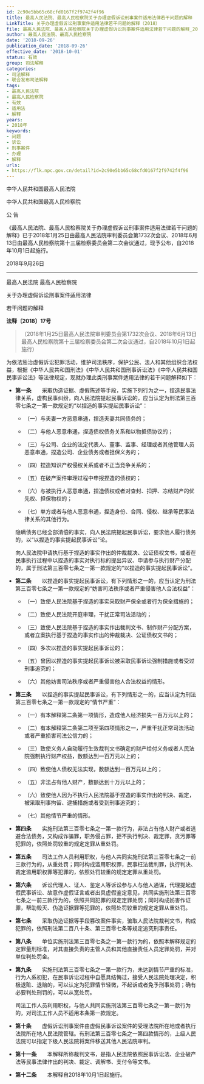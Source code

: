 ```yaml
---
id: 2c90e5bb65c68cfd0167f2f9742f4f96
title: 最高人民法院、最高人民检察院关于办理虚假诉讼刑事案件适用法律若干问题的解释
LinkTitle: 关于办理虚假诉讼刑事案件适用法律若干问题的解释（2018）
file: 最高人民法院、最高人民检察院关于办理虚假诉讼刑事案件适用法律若干问题的解释_20180926_2c90e5bb65c68cfd0167f2f9742f4f96.docx
author: 最高人民法院、最高人民检察院
date: '2018-09-26'
publication_date: '2018-09-26'
effective_date: '2018-10-01'
status: 有效
group: 司法解释
categories:
- 司法解释
- 联合发布司法解释
tags:
- 最高人民法院
- 最高人民检察院
- 有效
- 适用法
- 解释
years:
- 2018年
keywords:
- 问题
- 诉讼
- 刑事案件
- 办理
- 解释
urls:
- https://flk.npc.gov.cn/detail?id=2c90e5bb65c68cfd0167f2f9742f4f96
---
```


中华人民共和国最高人民法院

中华人民共和国最高人民检察院

公 告

《最高人民法院、最高人民检察院关于办理虚假诉讼刑事案件适用法律若干问题的解释》已于2018年1月25日由最高人民法院审判委员会第1732次会议、2018年6月13日由最高人民检察院第十三届检察委员会第二次会议通过，现予公布，自2018年10月1日起施行。

2018年9月26日

---

最高人民法院 最高人民检察院

关于办理虚假诉讼刑事案件适用法律

若干问题的解释

**法释〔2018〕17号**

> （2018年1月25日最高人民法院审判委员会第1732次会议、2018年6月13日最高人民检察院第十三届检察委员会第二次会议通过，自2018年10月1日起施行）

为依法惩治虚假诉讼犯罪活动，维护司法秩序，保护公民、法人和其他组织合法权益，根据《中华人民共和国刑法》《中华人民共和国刑事诉讼法》《中华人民共和国民事诉讼法》等法律规定，现就办理此类刑事案件适用法律的若干问题解释如下：

- **第一条**　　采取伪造证据、虚假陈述等手段，实施下列行为之一，捏造民事法律关系，虚构民事纠纷，向人民法院提起民事诉讼的，应当认定为刑法第三百零七条之一第一款规定的“以捏造的事实提起民事诉讼”：

  - （一）与夫妻一方恶意串通，捏造夫妻共同债务的；

  - （二）与他人恶意串通，捏造债权债务关系和以物抵债协议的；

  - （三）与公司、企业的法定代表人、董事、监事、经理或者其他管理人员恶意串通，捏造公司、企业债务或者担保义务的；

  - （四）捏造知识产权侵权关系或者不正当竞争关系的；

  - （五）在破产案件审理过程中申报捏造的债权的；

  - （六）与被执行人恶意串通，捏造债权或者对查封、扣押、冻结财产的优先权、担保物权的；

  - （七）单方或者与他人恶意串通，捏造身份、合同、侵权、继承等民事法律关系的其他行为。

  隐瞒债务已经全部清偿的事实，向人民法院提起民事诉讼，要求他人履行债务的，以“以捏造的事实提起民事诉讼”论。

  向人民法院申请执行基于捏造的事实作出的仲裁裁决、公证债权文书，或者在民事执行过程中以捏造的事实对执行标的提出异议、申请参与执行财产分配的，属于刑法第三百零七条之一第一款规定的“以捏造的事实提起民事诉讼”。

- **第二条**　　以捏造的事实提起民事诉讼，有下列情形之一的，应当认定为刑法第三百零七条之一第一款规定的“妨害司法秩序或者严重侵害他人合法权益”：

  - （一）致使人民法院基于捏造的事实采取财产保全或者行为保全措施的；

  - （二）致使人民法院开庭审理，干扰正常司法活动的；

  - （三）致使人民法院基于捏造的事实作出裁判文书、制作财产分配方案，或者立案执行基于捏造的事实作出的仲裁裁决、公证债权文书的；

  - （四）多次以捏造的事实提起民事诉讼的；

  - （五）曾因以捏造的事实提起民事诉讼被采取民事诉讼强制措施或者受过刑事追究的；

  - （六）其他妨害司法秩序或者严重侵害他人合法权益的情形。

- **第三条**　　以捏造的事实提起民事诉讼，有下列情形之一的，应当认定为刑法第三百零七条之一第一款规定的“情节严重”：

  - （一）有本解释第二条第一项情形，造成他人经济损失一百万元以上的；

  - （二）有本解释第二条第二项至第四项情形之一，严重干扰正常司法活动或者严重损害司法公信力的；

  - （三）致使义务人自动履行生效裁判文书确定的财产给付义务或者人民法院强制执行财产权益，数额达到一百万元以上的；

  - （四）致使他人债权无法实现，数额达到一百万元以上的；

  - （五）非法占有他人财产，数额达到十万元以上的；

  - （六）致使他人因为不执行人民法院基于捏造的事实作出的判决、裁定，被采取刑事拘留、逮捕措施或者受到刑事追究的；

  - （七）其他情节严重的情形。

- **第四条**　　实施刑法第三百零七条之一第一款行为，非法占有他人财产或者逃避合法债务，又构成诈骗罪，职务侵占罪，拒不执行判决、裁定罪，贪污罪等犯罪的，依照处罚较重的规定定罪从重处罚。

- **第五条**　　司法工作人员利用职权，与他人共同实施刑法第三百零七条之一前三款行为的，从重处罚；同时构成滥用职权罪，民事枉法裁判罪，执行判决、裁定滥用职权罪等犯罪的，依照处罚较重的规定定罪从重处罚。

- **第六条**　　诉讼代理人、证人、鉴定人等诉讼参与人与他人通谋，代理提起虚假民事诉讼、故意作虚假证言或者出具虚假鉴定意见，共同实施刑法第三百零七条之一前三款行为的，依照共同犯罪的规定定罪处罚；同时构成妨害作证罪，帮助毁灭、伪造证据罪等犯罪的，依照处罚较重的规定定罪从重处罚。

- **第七条**　　采取伪造证据等手段篡改案件事实，骗取人民法院裁判文书，构成犯罪的，依照刑法第二百八十条、第三百零七条等规定追究刑事责任。

- **第八条**　　单位实施刑法第三百零七条之一第一款行为的，依照本解释规定的定罪量刑标准，对其直接负责的主管人员和其他直接责任人员定罪处罚，并对单位判处罚金。

- **第九条**　　实施刑法第三百零七条之一第一款行为，未达到情节严重的标准，行为人系初犯，在民事诉讼过程中自愿具结悔过，接受人民法院处理决定，积极退赃、退赔的，可以认定为犯罪情节轻微，不起诉或者免予刑事处罚；确有必要判处刑罚的，可以从宽处罚。

  司法工作人员利用职权，与他人共同实施刑法第三百零七条之一第一款行为的，对司法工作人员不适用本条第一款规定。

- **第十条**　　虚假诉讼刑事案件由虚假民事诉讼案件的受理法院所在地或者执行法院所在地人民法院管辖。有刑法第三百零七条之一第四款情形的，上级人民法院可以指定下级人民法院将案件移送其他人民法院审判。

- **第十一条**　　本解释所称裁判文书，是指人民法院依照民事诉讼法、企业破产法等民事法律作出的判决、裁定、调解书、支付令等文书。

- **第十二条**　　本解释自2018年10月1日起施行。
